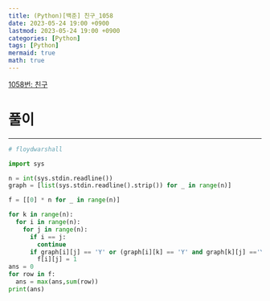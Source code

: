 ```yaml
---
title: (Python)[백준] 친구_1058
date: 2023-05-24 19:00 +0900
lastmod: 2023-05-24 19:00 +0900
categories: [Python]
tags: [Python]
mermaid: true
math: true
---
```


[1058번: 친구](https://www.acmicpc.net/problem/1058)

# 풀이

---

```python
# floydwarshall

import sys

n = int(sys.stdin.readline())
graph = [list(sys.stdin.readline().strip()) for _ in range(n)]

f = [[0] * n for _ in range(n)]

for k in range(n):
  for i in range(n):
    for j in range(n):
      if i == j:
        continue
      if graph[i][j] == 'Y' or (graph[i][k] == 'Y' and graph[k][j] =='Y'):
        f[i][j] = 1
ans = 0
for row in f:
  ans = max(ans,sum(row))
print(ans)
```